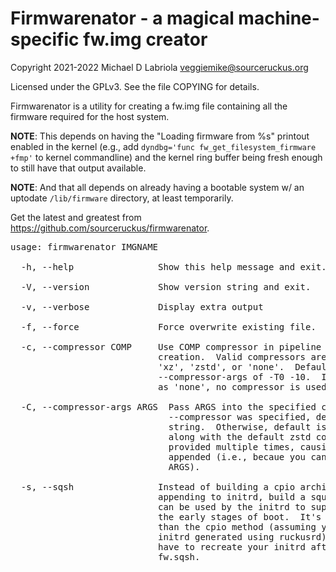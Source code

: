 Firmwarenator - a magical machine-specific fw.img creator
=========================================================

Copyright 2021-2022 Michael D Labriola <veggiemike@sourceruckus.org>

Licensed under the GPLv3. See the file COPYING for details. 

Firmwarenator is a utility for creating a fw.img file containing all the
firmware required for the host system.

**NOTE**: This depends on having the "Loading firmware from %s" printout
enabled in the kernel (e.g., add `dyndbg='func fw_get_filesystem_firmware
+fmp'` to kernel commandline) and the kernel ring buffer being fresh enough to
still have that output available.

**NOTE**: And that all depends on already having a bootable system w/ an
uptodate `/lib/firmware` directory, at least temporarily.

Get the latest and greatest from https://github.com/sourceruckus/firmwarenator.

<pre>
usage: firmwarenator IMGNAME

  -h, --help                Show this help message and exit.

  -V, --version             Show version string and exit.

  -v, --verbose             Display extra output

  -f, --force               Force overwrite existing file.

  -c, --compressor COMP     Use COMP compressor in pipeline during archive
                            creation.  Valid compressors are 'gzip', 'bzip2',
                            'xz', 'zstd', or 'none'.  Default is 'zstd' w/
                            --compressor-args of -T0 -10.  If COMP is specified
                            as 'none', no compressor is used.

  -C, --compressor-args ARGS  Pass ARGS into the specified compressor.  If
                              --compressor was specified, defaults to empty
                              string.  Otherwise, default is '-T0 -10' to go
                              along with the default zstd compressor.  Can be
                              provided multiple times, causing argurments to be
                              appended (i.e., becaue you cannot have spaces in
                              ARGS).

  -s, --sqsh                Instead of building a cpio archive suitable for
                            appending to initrd, build a squashfs image.  This
                            can be used by the initrd to supply firmware during
                            the early stages of boot.  It's arguably better
                            than the cpio method (assuming you're using an
                            initrd generated using ruckusrd), because you don't
                            have to recreate your initrd after updating
                            fw.sqsh.
</pre>
